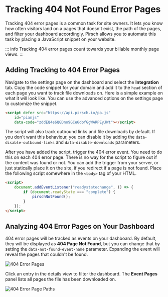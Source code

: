 # Tracking 404 Not Found Error Pages

Tracking 404 error pages is a common task for site owners. It lets you know how often visitors land on a pages that doesn't exist, the path of the pages, and filter your dashboard accordingly. Pirsch allows you to automate this task by placing a JavaScript snippet on your website.

::: info
Tracking 404 error pages count towards your billable monthly page views.
:::

## Adding Tracking to 404 Error Pages

Navigate to the settings page on the dashboard and select the **Integration** tab. Copy the code snippet for your domain and add it to the `head` section of each page you want to track file downloads on. Here is a simple example on what it will look like. You can use the advanced options on the settings page to customize the snippet.

```html
<script defer src="https://api.pirsch.io/pa.js"
    id="pianjs"
    data-code="zddEQ4e6QGDno9GCe6dofGgWARPEyJWt"></script>
```

The script will also track outbound links and file downloads by default. If you don't want this behaviour, you can disable it by adding the `data-disable-outbound-links` and `data-disable-downloads` parameters.

After you have added the script, trigger the 404 error event. You need to do this on each 404 error page. There is no way for the script to figure out if the content was found or not. You can add the trigger from your server, or just statically place it on the site, if you redirect if a page is not found. Place the following script somewhere in the `<body>` tag of your HTML.

```html
<script>
    document.addEventListener("readystatechange", () => {
        if (document.readyState === "complete") {
            pirschNotFound();
        }
    });
</script>
```

## Analyzing 404 Error Pages on Your Dashboard

404 error pages will be tracked as events on your dashboard. By default, they will be displayed as **404 Page Not Found**, but you can change that by setting the `data-not-found-event-name` parameter. Expanding the event will reveal the pages that couldn't be found.

![404 Error Pages](../static/advanced/not-found.png)

Click an entry in the details view to filter the dashboard. The **Event Pages** panel lists all pages the file has been downloaded on.

![404 Error Page Paths](../static/advanced/not-found-pages.png)
